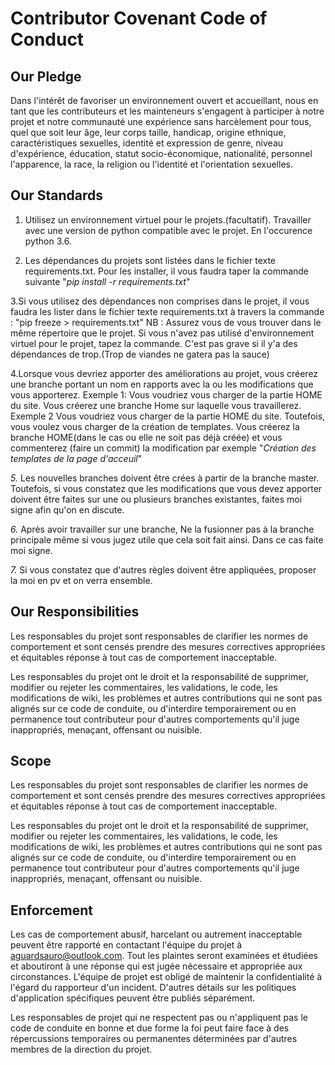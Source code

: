 # Contributor Covenant Code of Conduct

## Our Pledge

Dans l'intérêt de favoriser un environnement ouvert et accueillant, nous en tant que
les contributeurs et les mainteneurs s'engagent à participer à notre projet et
notre communauté une expérience sans harcèlement pour tous, quel que soit leur âge, leur corps
taille, handicap, origine ethnique, caractéristiques sexuelles, identité et expression de genre,
niveau d'expérience, éducation, statut socio-économique, nationalité, personnel
l'apparence, la race, la religion ou l'identité et l'orientation sexuelles.

## Our Standards

1. Utilisez un environnement virtuel pour le projets.(facultatif).
Travailler avec une version de python compatible avec le projet. En l'occurence python 3.6.

2. Les dépendances du projets sont listées dans le fichier texte requirements.txt.
Pour les installer, il vous faudra taper la commande suivante
"_pip install -r requirements.txt_"

3.Si vous utilisez des dépendances non comprises dans le projet,
il vous faudra les lister dans le fichier texte requirements.txt à travers la commande :
"pip freeze > requirements.txt"
NB : Assurez vous de vous trouver dans le même répertoire que le projet.
Si vous n'avez pas utilisé d'environnement virtuel pour le projet, tapez la commande.
C'est pas grave si il y'a des dépendances de trop.(Trop de viandes ne gatera pas la sauce)


4.Lorsque vous devriez apporter des améliorations au projet, 
vous créerez une branche portant un nom en rapports avec la
ou les modifications que vous apporterez.
Exemple 1: Vous voudriez vous charger de la partie HOME du site.
Vous créerez une branche Home sur laquelle vous travaillerez.
Exemple 2 Vous voudriez vous charger de la partie HOME du site.
Toutefois, vous voulez vous charger de la création de templates.
Vous créerez la branche HOME(dans le cas ou elle ne soit pas déjà créée) 
et vous commenterez (faire un commit) la modification par exemple "_Création des templates de la page d'acceuil_"

*5.* Les nouvelles branches doivent être crées à partir de la branche master.
Toutefois, si vous constatez que les modifications que vous devez apporter 
doivent être faites sur une ou plusieurs branches existantes, faites moi signe afin qu'on en discute.

*6.* Après avoir travailler sur une branche,
Ne la fusionner pas à la branche principale 
même si vous jugez utile que cela soit fait ainsi.
Dans ce cas faite moi signe.

*7.* Si vous constatez que d'autres règles doivent être appliquées,
proposer la moi en pv et on verra ensemble.

## Our Responsibilities

Les responsables du projet sont responsables de clarifier les normes de
comportement et sont censés prendre des mesures correctives appropriées et équitables
réponse à tout cas de comportement inacceptable.

Les responsables du projet ont le droit et la responsabilité de supprimer, modifier ou
rejeter les commentaires, les validations, le code, les modifications de wiki, les problèmes et autres contributions
qui ne sont pas alignés sur ce code de conduite, ou d'interdire temporairement ou
en permanence tout contributeur pour d'autres comportements qu'il juge inappropriés,
menaçant, offensant ou nuisible.

## Scope

Les responsables du projet sont responsables de clarifier les normes de
comportement et sont censés prendre des mesures correctives appropriées et équitables
réponse à tout cas de comportement inacceptable.

Les responsables du projet ont le droit et la responsabilité de supprimer, modifier ou
rejeter les commentaires, les validations, le code, les modifications de wiki, les problèmes et autres contributions
qui ne sont pas alignés sur ce code de conduite, ou d'interdire temporairement ou
en permanence tout contributeur pour d'autres comportements qu'il juge inappropriés,
menaçant, offensant ou nuisible.

## Enforcement

Les cas de comportement abusif, harcelant ou autrement inacceptable peuvent être
rapporté en contactant l'équipe du projet à aguardsauro@outlook.com. Tout
les plaintes seront examinées et étudiées et aboutiront à une réponse qui
est jugée nécessaire et appropriée aux circonstances. L'équipe de projet est
obligé de maintenir la confidentialité à l'égard du rapporteur d'un incident.
D'autres détails sur les politiques d'application spécifiques peuvent être publiés séparément.

Les responsables de projet qui ne respectent pas ou n'appliquent pas le code de conduite en bonne et due forme
la foi peut faire face à des répercussions temporaires ou permanentes déterminées par d'autres
membres de la direction du projet.
